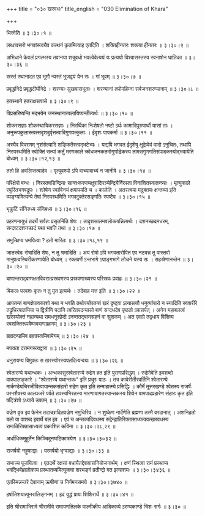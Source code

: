 +++
title = "०३० खरवधः"
title_english = "030 Elimination of Khara"

+++


भित्त्वेति  ॥  ३।३०।१  ॥   

  

लब्धावसरो भगवांस्त्वयैव कत्थनं कृतमित्याह एतदिति । शक्तिहीनतरः शक्त्या
हीनतरः  ॥  ३।३०।२  ॥   

  

अभिधाने केवलं प्रगल्भस्य तवानया शत्रुवधो भवत्येवेत्ययं यः प्रत्ययो
विश्वासस्तस्य स्वनाशेन घातिका  ॥  ३।३०।३६  ॥   

  

स्रस्तं स्थानादत एव भूमौ न्यस्तं भुजद्वयं येन सः । गां भूवम्  ॥  ३।३०।७
 ॥   

  

प्रवृद्धनिद्रे प्रवृद्धदीर्घनिद्रे । शरण्याः सुखवासभूताः । शरण्यानां
तपोमहिम्ना सर्वजनशरण्यानाम्  ॥  ३।३०।८  ॥   

  

हतस्थाने हतराक्षसवासे  ॥  ३।३०।९  ॥   

  

विप्रसरिष्यन्ति मद्भयेन जनस्थानात्पलायिष्यन्तीत्यर्थः  ॥  ३।३०।१०  ॥   

  

शोकरसज्ञाः शोकस्थायिकरसज्ञाः । निरर्थिका निःशेषतो नष्टो ऽर्थः
कामादिपुरुषार्थो यासां ताः ।
अनुरूपकुलास्त्वत्सदृशदुर्वृत्तत्वादिगुणवत्कुलाः । ईदृशः पापकर्मा  ॥ 
३।३०।११  ॥   

  

अस्यैव विवरणम् नृशंसेत्यादि शङ्कितैस्त्वद्भटेभ्यः । यद्यपि भगवत ईदृशेषु
क्षुद्रेष्वेवं वादो ऽनुचितः, तथापि निरयस्थमिति स्वोक्तिं सत्यां कर्तुं
मरणकाले क्रोधजनकतमोगुणोद्रेकस्य तामसगुणगतिसंपादकस्योद्भवायेति बोध्यम्  ॥ 
३।३०।१२,१३  ॥   

  

ततो हि अवलिप्तत्वादेव । मृत्युवश्यो ऽपि वाच्यावाच्यं न जानीषे  ॥ 
३।३०।१४ ॥   

  

परिक्षेपो बन्धः । निरस्तषडिन्द्रियाः
सान्तःकरणचक्षुरादिपञ्चेन्द्रियैर्निरस्ता विनाशितस्वातन्त्र्याः ।
मृत्युकाले स्पुरितभगवद्रूपः । श्लेषेण स्वाविनयं क्षमापयति च । कालेति ।
अतस्त्वया मदुक्तयः क्षन्तव्या इति व्यङ्ग्यमित्यन्ये तेषां निरयस्थमिति
भगवदुक्तेरसङ्गतिः स्पष्टैव  ॥  ३।३०।१५  ॥   

  

भृकुटिं संनिरुध्य संनिबध्य  ॥  ३।३०।१६  ॥   

  

प्रहरणमायुधं तदर्थे सर्वतः प्रसृतमिति शेषः । तादृशसालमवलोकयन्नित्यर्थः ।
दशनच्छदमधरम्, सन्दष्टदशनच्छदं यथा भवति तथा  ॥  ३।३०।१७  ॥   

  

समुत्क्षिप्य भ्रमयित्वा ? हतो मारितः  ॥  ३।३०।१८,१९  ॥   

  

जातस्वेदः रोषादिति शेषः, न तु श्रमादिति । अयं रोषो ऽपि भगवतारोपित एव
नटवन्न तु वास्तवो मानुषत्वस्थिरीकरणायेति बोध्यम् । रक्तवर्णे ऽन्तभागे
ऽपाङ्गभागे लोचने यस्य सः । सहस्रेणानन्तेन  ॥  ३।३०।२०  ॥   

  

बाणान्तराद्बाणक्षतविवरात्प्रस्रवणस्य प्रस्रवणाख्यस्य परिस्रवः प्रवाहः  ॥ 
३।३०।२१  ॥   

  

विकलः परवशः कृतः न तु मृत इत्यर्थः । तदेवाह मत्त इति  ॥  ३।३०।२२  ॥   

  

आपतन्तं बाणक्षेपावकाशो यथा न भवति तथोपर्यापतन्तं खरं दृष्ट्वा ऽत्यासत्तौ
धनुर्व्यापारो न स्यादिति स्वशरीरे तद्रुधिरपातभिया च द्वित्रीणि पदानि
त्वरितपदन्यासो बाणं सन्दधदेव पृष्ठतो ऽपासर्पत् । अनेन महाबलत्वं
खरस्योक्तं नह्यन्यथा रामधनुश्छेदो ऽनन्ततद्बाणसहनं वा सुशकम् । अत एवाग्रे
तद्वधाय विशिष्य स्वशक्तिरूपवैष्णवबाणग्रहणम्  ॥  ३।३०।२३  ॥   

  

ब्रह्मदण्डमिव ब्रह्मास्त्रमिवामेघम्  ॥  ३।३०।२४  ॥   

  

मघवता दत्तमगस्त्यद्वारा  ॥  ३।३०।२५  ॥   

  

धनुरायम्य विमुक्तः स खरस्योरस्यपतदित्यन्वयः  ॥  ३।३०।२६  ॥   

  

श्वेतारण्ये यथान्धकः । अन्धकासुरश्वेतारण्ये रुद्रेण हत इति
पुराणप्रसिद्धम् । रुद्रेणेवेति इवशब्दो वाक्यालङ्कारे । "श्वेतारण्ये
यथान्तकः" इति प्रचुरः पाठः । तत्र कावेरीतीरवर्तिनि श्वेतारण्ये
मार्कण्डेयचिरजीवित्वायान्तकसंहारो रुद्रेण कृत इति तन्माहात्म्ये
प्रसिद्धिः । कौर्मे तूत्तरखण्डे श्वेतस्य राजर्षेः परमशैवस्य कालञ्जरे
पर्वते तपस्यभिरतस्य मारणायागतस्यान्तकस्य शिवेन वामपादप्रहारेण संहारः कृत
इति षट्त्रिंशो ऽध्याये उक्तम्  ॥  ३।३०।२७  ॥   

  

वज्रेण वृत्र इव फेनेन तदाच्छादितवज्रेण नमुचिरिव । न शुष्केण नार्देणेति
ब्रह्मणा तस्मै वरदानात् । अशनिहतो बलो वा वाशब्द इवार्थे बल इव । एवं च
अन्तकादिवधस्य रुद्रेन्द्रातिरिक्तासाध्यत्ववत्खरवधस्य
रामातिरिक्तासाध्यत्वं प्रकाशितं कविना  ॥  ३।३०।२८,२९  ॥   

  

अर्धाधिकमुहूर्तेन किञ्चिदूनघटिकात्रयेण  ॥  ३।३०।३०३२  ॥   

  

राजर्षयो नहुषाद्याः । परमर्षयो भृग्वाद्याः  ॥  ३।३०।३३  ॥   

  

सभाज्य पूजयित्वा । एतदर्थे रक्षसां वधायैतद्देशवासनियोजनार्थम् । क्षणं
स्थित्वा रामं प्रस्थाप्य भवद्भिर्बह्मलोकाय प्रस्थातव्यमित्युक्त्वा
शरभङ्गं प्रतीन्द्रो गत इत्याशयः  ॥  ३।३०।३४३६  ॥   

  

एतस्मिन्नन्तरे देवानाम् ऋषीणां च निर्गमनसमये  ॥  ३।३०।३७४०  ॥   

  

हर्षातिशयात्पुनरालिङ्गनम् । इदं युद्धं प्रायः शिशिरार्धे  ॥  ३।३०।४१  ॥   

  

इति श्रीरामाभिरामे श्रीरामीये रामायणतिलके वाल्मीकीय आदिकाव्ये
ऽरण्यकाण्डे त्रिंशः सर्गः  ॥  ३।३०  ॥   

  



